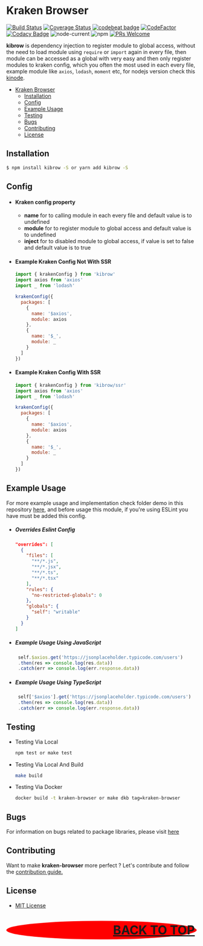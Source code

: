 # Kraken Browser

[![Build Status](https://app.travis-ci.com/restuwahyu13/kinode.svg?token=TJCjdtb3tZAkAUnGPRjB&branch=main)](https://app.travis-ci.com/restuwahyu13/kinode) [![Coverage Status](https://coveralls.io/repos/github/restuwahyu13/kraken-node/badge.svg?branch=main)](https://coveralls.io/github/restuwahyu13/kraken-node?branch=main) [![codebeat badge](https://codebeat.co/badges/7f508275-ae9e-44a8-b9c7-8e036e0f5b27)](https://codebeat.co/projects/github-com-restuwahyu13-kraken-browser-main) [![CodeFactor](https://www.codefactor.io/repository/github/restuwahyu13/kraken-browser/badge?s=764996c37a16eaf4c8c9997f166d2a76005cf811)](https://www.codefactor.io/repository/github/restuwahyu13/kraken-browser) [![Codacy Badge](https://app.codacy.com/project/badge/Grade/76b591fd00424705bfeae75a55e5b8af)](https://www.codacy.com/gh/restuwahyu13/kraken-browser/dashboard?utm_source=github.com&amp;utm_medium=referral&amp;utm_content=restuwahyu13/kraken-browser&amp;utm_campaign=Badge_Grade) ![node-current](https://img.shields.io/node/v/kibrow?style=flat-square) ![npm](https://img.shields.io/npm/dm/kibrow) [![PRs Welcome](https://img.shields.io/badge/PRs-welcome-brightgreen.svg?style=flat-square)](https://github.com/restuwahyu13/kraken-browser/blob/main/CONTRIBUTING.md)

**kibrow** is dependency injection to register module to global access, without the need to load module using `require` or `import` again in every file, then module can be accessed as a global with very easy and then only register modules to kraken config, which you often the most used in each every file, example module like `axios`, `lodash`, `moment` etc, for nodejs version check this [kinode](https://github.com/restuwahyu13/kraken-node).

- [Kraken Browser](#kraken-browser)
  - [Installation](#installation)
  - [Config](#config)
  - [Example Usage](#example-usage)
  - [Testing](#testing)
  - [Bugs](#bugs)
  - [Contributing](#contributing)
  - [License](#license)

## Installation

```bash
$ npm install kibrow -S or yarn add kibrow -S
```

## Config

- #### Kraken config property

  - **name** for to calling module in each every file and default value is to undefined
  - **module** for to register module to global access and default value is to undefined
  - **inject** for to disabled module to global access, if value is set to false and default value is to true

- #### Example Kraken Config Not With SSR

  ```js
  import { krakenConfig } from 'kibrow'
  import axios from 'axios'
  import _ from 'lodash'

  krakenConfig({
    packages: [
      {
        name: '$axios',
        module: axios
      },
      {
        name: '$_',
        module: _
      }
    ]
  })
  ```

- #### Example Kraken Config With SSR

  ```js
  import { krakenConfig } from 'kibrow/ssr'
  import axios from 'axios'
  import _ from 'lodash'

  krakenConfig({
    packages: [
      {
        name: '$axios',
        module: axios
      },
      {
        name: '$_',
        module: _
      }
    ]
  })
  ```

## Example Usage

For more example usage and implementation check folder demo in this repository [here](https://github.com/restuwahyu13/kraken-browser/tree/main/demo), and before usage this module, if you're using ESLint you have must be added this config.

- ##### Overrides Eslint Config

  ```json
  "overrides": [
    {
      "files": [
        "**/*.js",
        "**/*.jsx",
        "**/*.ts",
        "**/*.tsx"
      ],
      "rules": {
        "no-restricted-globals": 0
      },
      "globals": {
        "self": "writable"
      }
    }
  ]
  ```

- ##### Example Usage Using JavaScript

  ```javascript
   self.$axios.get('https://jsonplaceholder.typicode.com/users')
   .then(res => console.log(res.data))
   .catch(err => console.log(err.response.data))
  ```

- ##### Example Usage Using TypeScript

  ```javascript
   self['$axios'].get('https://jsonplaceholder.typicode.com/users')
   .then(res => console.log(res.data))
   .catch(err => console.log(err.response.data))
  ```

## Testing

- Testing Via Local

  ```sh
  npm test or make test
  ```

- Testing Via Local And Build

  ```sh
  make build
  ```

- Testing Via Docker

  ```sh
  docker build -t kraken-browser or make dkb tag=kraken-browser
  ```

## Bugs

For information on bugs related to package libraries, please visit [here](https://github.com/restuwahyu13/kraken-browser/issues)

## Contributing

Want to make **kraken-browser** more perfect ? Let's contribute and follow the [contribution guide.](https://github.com/restuwahyu13/kraken-browser/blob/main/CONTRIBUTING.md)

## License

- [MIT License](https://github.com/restuwahyu13/kraken-browser/blob/main/LICENSE.md)

<p align="right" style="padding: 5px; border-radius: 100%; background-color: red; font-size: 2rem;">
  <b><a href="#kraken-browser">BACK TO TOP</a></b>
</p>
